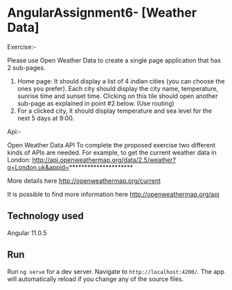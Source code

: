 # AngularAssignment6- [Weather Data]
Exercise:-

Please use Open Weather Data to create a single page application that has 2 sub-pages.
1. Home page: It should display a list of 4 indian cities (you can choose the
ones you prefer). Each city should display the city name, temperature, sunrise time
and sunset time. Clicking on this tile should open another sub-page as explained in
point #2 below. (Use routing)
2. For a clicked city, it should display temperature and sea level for the next 5 days at
9:00.

Api:-

Open Weather Data API
To complete the proposed exercise two different kinds of APIs are needed.
For example, to get the current weather data in London:
http://api.openweathermap.org/data/2.5/weather?q=London,uk&appid=*********************

More details here http://openweathermap.org/current

It is possible to find more information here http://openweathermap.org/api

## Technology used
Angular 11.0.5

## Run

Run `ng serve` for a dev server. Navigate to `http://localhost:4200/`. The app will automatically reload if you change any of the source files.


